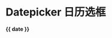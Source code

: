 # Datepicker 日历选框

<div class="demo-box">
  <p>
    <strong>
      {{ date }}
    </strong>
  </p>
  <v-datepicker-input
      v-model="date"
      placeholder="Click to Select Date"
  ></v-datepicker-input>
</div>

<script>
  export default {
    data () {
      return {
        date: ''
      }
    }
  }
</script>
